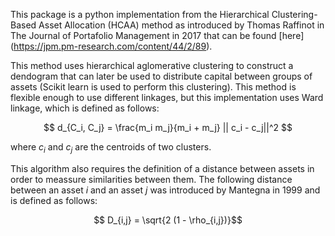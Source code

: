 This package is a python implementation from the Hierarchical
Clustering-Based Asset Allocation (HCAA) method as introduced by Thomas Raffinot in The Journal of Portafolio Management in 2017 that can be found [here] (https://jpm.pm-research.com/content/44/2/89).

This method uses hierarchical aglomerative clustering to construct a dendogram that can later be used to distribute capital between groups of assets (Scikit learn is used to perform this clustering). This method is flexible enough to use different linkages, but this implementation uses Ward linkage, which is defined as follows: 

$$ d_{C_i, C_j} = \frac{m_i m_j}{m_i + m_j} || c_i - c_j||^2 $$

where $c_i$ and $c_j$ are the centroids of two clusters. 

This algorithm also requires the definition of a distance between assets in order to meassure similarities between them. The following distance between an asset $i$ and an asset $j$ was introduced by Mantegna in 1999 and is defined as follows:

$$ D_{i,j} = \sqrt{2 (1 - \rho_{i,j})}$$



